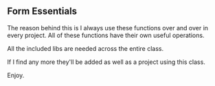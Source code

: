 ## Form Essentials

The reason behind this is I always use these functions over and over in every project.
All of these functions have their own useful operations.

All the included libs are needed across the entire class.

If I find any more they'll be added as well as a project using this class.

Enjoy.
